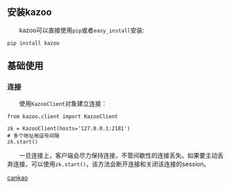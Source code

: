 ## 安装kazoo

　　kazoo可以直接使用`pip`或者`easy_install`安装:
```
pip install kazoo
```

## 基础使用

### 连接
　　使用`KazooClient`对象建立连接：
```
from kazoo.client import KazooClient

zk = KazooClient(hosts='127.0.0.1:2181')
# 多个地址用逗号间隔
zk.start()
```
　　一旦连接上，客户端会尽力保持连接，不管间歇性的连接丢失。如果要主动丢弃连接，可以使用```zk.start()```，该方法会断开连接和关闭该连接的session。


[cankao](http://sapser.github.io/python/zookeeper/2014/07/24/zookeeper-kazoo)